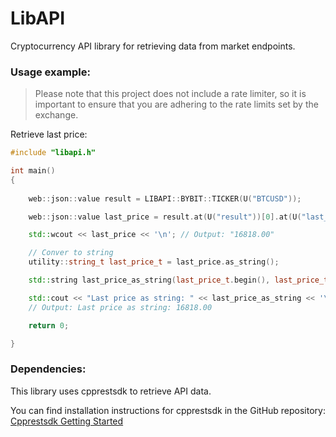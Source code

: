 # LibAPI
Cryptocurrency API library for retrieving data from market endpoints.

### Usage example:

>Please note that this project does not include a rate limiter, so it is important to ensure that you are adhering to the rate limits set by the exchange.

Retrieve last price:

```c++
#include "libapi.h"

int main()
{
	
	web::json::value result = LIBAPI::BYBIT::TICKER(U("BTCUSD"));

	web::json::value last_price = result.at(U("result"))[0].at(U("last_price"));

	std::wcout << last_price << '\n'; // Output: "16818.00"

	// Conver to string
	utility::string_t last_price_t = last_price.as_string();

	std::string last_price_as_string(last_price_t.begin(), last_price_t.end());

	std::cout << "Last price as string: " << last_price_as_string << '\n';
	// Output: Last price as string: 16818.00

	return 0;

}
```

### Dependencies:

This library uses cpprestsdk to retrieve API data.

You can find installation instructions for cpprestsdk in the GitHub repository: [Cpprestsdk Getting Started](https://github.com/microsoft/cpprestsdk#getting-started)

